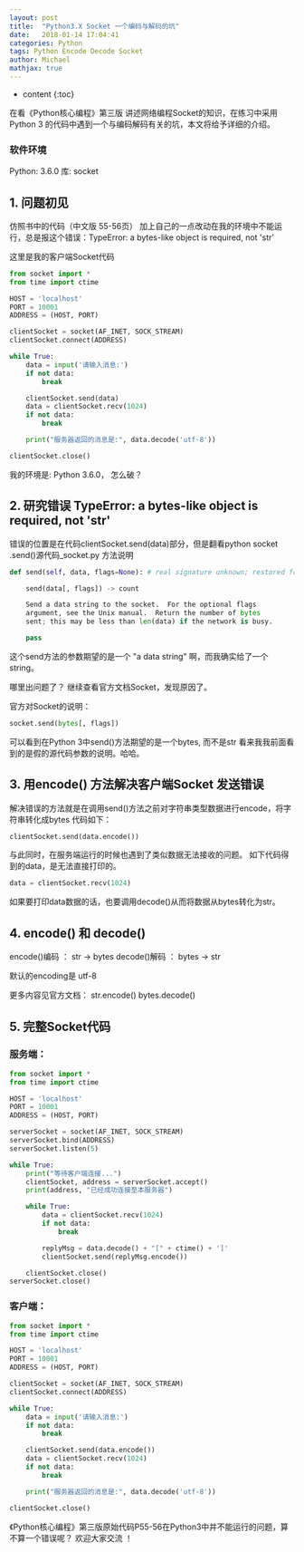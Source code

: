 ```yaml
---
layout: post
title:  "Python3.X Socket 一个编码与解码的坑"
date:   2018-01-14 17:04:41
categories: Python
tags: Python Encode Decode Socket
author: Michael
mathjax: true
---
```


* content
{:toc}

在看《Python核心编程》第三版 讲述网络编程Socket的知识，在练习中采用Python 3 的代码中遇到一个与编码解码有关的坑，本文将给予详细的介绍。

### 软件环境
Python: 3.6.0
库: socket

## 1. 问题初见
仿照书中的代码（中文版 55-56页） 加上自己的一点改动在我的环境中不能运行，总是报这个错误：TypeError: a bytes-like object is required, not 'str'

这里是我的客户端Socket代码
```python
from socket import *
from time import ctime

HOST = 'localhost'
PORT = 10001
ADDRESS = (HOST, PORT)

clientSocket = socket(AF_INET, SOCK_STREAM)
clientSocket.connect(ADDRESS)

while True:
    data = input('请输入消息:')
    if not data:
        break

    clientSocket.send(data)
    data = clientSocket.recv(1024)
    if not data:
        break

    print("服务器返回的消息是:", data.decode('utf-8'))

clientSocket.close()
```

我的环境是: Python 3.6.0， 怎么破？

## 2. 研究错误 TypeError: a bytes-like object is required, not 'str'
错误的位置是在代码clientSocket.send(data)部分，但是翻看python socket .send()源代码_socket.py 方法说明
```python
def send(self, data, flags=None): # real signature unknown; restored from __doc__

    send(data[, flags]) -> count

    Send a data string to the socket.  For the optional flags
    argument, see the Unix manual.  Return the number of bytes
    sent; this may be less than len(data) if the network is busy.

    pass
```
这个send方法的参数期望的是一个 "a data string" 啊，而我确实给了一个string。

哪里出问题了？ 继续查看官方文档Socket，发现原因了。

官方对Socket的说明：
```python
socket.send(bytes[, flags])
```
可以看到在Python 3中send()方法期望的是一个bytes, 而不是str
看来我我前面看到的是假的源代码参数的说明。哈哈。

## 3. 用encode() 方法解决客户端Socket 发送错误
解决错误的方法就是在调用send()方法之前对字符串类型数据进行encode，将字符串转化成bytes
代码如下：
```python
clientSocket.send(data.encode())
```
与此同时，在服务端运行的时候也遇到了类似数据无法接收的问题。
如下代码得到的data，是无法直接打印的。
```python
data = clientSocket.recv(1024)
```
如果要打印data数据的话，也要调用decode()从而将数据从bytes转化为str。

## 4. encode() 和 decode()
encode()编码 ： str -> bytes
decode()解码 ： bytes -> str

默认的encoding是 utf-8

更多内容见官方文档：
str.encode()
bytes.decode()

## 5. 完整Socket代码
### 服务端：
```python
from socket import *
from time import ctime

HOST = 'localhost'
PORT = 10001
ADDRESS = (HOST, PORT)

serverSocket = socket(AF_INET, SOCK_STREAM)
serverSocket.bind(ADDRESS)
serverSocket.listen(5)

while True:
    print("等待客户端连接...")
    clientSocket, address = serverSocket.accept()
    print(address, "已经成功连接至本服务器")

    while True:
        data = clientSocket.recv(1024)
        if not data:
            break

        replyMsg = data.decode() + "[" + ctime() + ']'
        clientSocket.send(replyMsg.encode())

    clientSocket.close()
serverSocket.close()
```
### 客户端：
```python
from socket import *
from time import ctime

HOST = 'localhost'
PORT = 10001
ADDRESS = (HOST, PORT)

clientSocket = socket(AF_INET, SOCK_STREAM)
clientSocket.connect(ADDRESS)

while True:
    data = input('请输入消息:')
    if not data:
        break

    clientSocket.send(data.encode())
    data = clientSocket.recv(1024)
    if not data:
        break

    print("服务器返回的消息是:", data.decode('utf-8'))

clientSocket.close()
```
《Python核心编程》第三版原始代码P55-56在Python3中并不能运行的问题，算不算一个错误呢？ 欢迎大家交流 ！